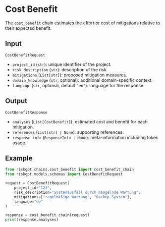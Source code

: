 # Cost Benefit

The `cost_benefit` chain estimates the effort or cost of mitigations relative to their expected benefit.

## Input

`CostBenefitRequest`
- `project_id` (`str`): unique identifier of the project.
- `risk_description` (`str`): description of the risk.
- `mitigations` (`List[str]`): proposed mitigation measures.
- `domain_knowledge` (`str`, optional): additional domain-specific context.
- `language` (`str`, optional, default `"en"`): language for the response.

## Output

`CostBenefitResponse`
- `analyses` (`List[CostBenefit]`): estimated cost and benefit for each mitigation.
- `references` (`List[str] | None`): supporting references.
- `response_info` (`ResponseInfo | None`): meta-information including token usage.

## Example

```python
from riskgpt.chains.cost_benefit import cost_benefit_chain
from riskgpt.models.schemas import CostBenefitRequest

request = CostBenefitRequest(
    project_id="123",
    risk_description="Systemausfall durch mangelnde Wartung",
    mitigations=["regelmäßige Wartung", "Backup-System"],
    language="de"
)

response = cost_benefit_chain(request)
print(response.analyses)
```
